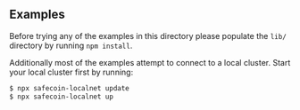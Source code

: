 ## Examples
Before trying any of the examples in this directory please populate the `lib/`
directory by running `npm install`.

Additionally most of the examples attempt to connect to a local cluster.  Start
your local cluster first by running:
```bash
$ npx safecoin-localnet update
$ npx safecoin-localnet up
```

